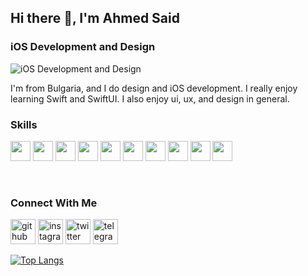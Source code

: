 ## Hi there 👋, I'm Ahmed Said
### iOS Development and Design
![iOS Development and Design](https://user-images.githubusercontent.com/94106586/205724210-a0e17087-5705-4c47-83d6-5c5394a5bc39.png)

I'm from Bulgaria, and I do design and iOS development. I really enjoy learning Swift and SwiftUI. I also enjoy ui, ux, and design in general.

### Skills
<p>
<img height="32" width="32" src="https://cdn.jsdelivr.net/npm/simple-icons@v8/icons/apple.svg" />
<img height="32" width="32" src="https://cdn.jsdelivr.net/npm/simple-icons@v8/icons/swift.svg" />
 <img height="32" width="32" src="https://cdn.jsdelivr.net/npm/simple-icons@v8/icons/flutter.svg" />
  <img height="32" width="32" src="https://cdn.jsdelivr.net/npm/simple-icons@v8/icons/dart.svg" />
  <img height="32" width="32" src="https://cdn.jsdelivr.net/npm/simple-icons@v8/icons/html5.svg" />
  <img height="32" width="32" src="https://cdn.jsdelivr.net/npm/simple-icons@v8/icons/css3.svg" />
  <img height="32" width="32" src="https://cdn.jsdelivr.net/npm/simple-icons@v8/icons/python.svg" />
  <img height="32" width="32" src="https://cdn.jsdelivr.net/npm/simple-icons@v8/icons/github.svg" />
  <img height="32" width="32" src="https://cdn.jsdelivr.net/npm/simple-icons@v8/icons/figma.svg" />
  <img height="32" width="32" src="https://cdn.jsdelivr.net/npm/simple-icons@v8/icons/xcode.svg" />
</p>

&ensp;

### Connect With Me
[<img src='https://cdn.jsdelivr.net/npm/simple-icons@3.0.1/icons/github.svg' alt='github' height='40'>](https://github.com/hugonocap)  [<img src='https://cdn.jsdelivr.net/npm/simple-icons@3.0.1/icons/instagram.svg' alt='instagram' height='40'>](https://www.instagram.com/geekyhugo/)  [<img src='https://cdn.jsdelivr.net/npm/simple-icons@3.0.1/icons/twitter.svg' alt='twitter' height='40'>](https://twitter.com/247geekymontana)  [<img src='https://cdn.jsdelivr.net/npm/simple-icons@3.0.1/icons/telegram.svg' alt='telegram' height='40'>](https://t.me/247geeky)  

[![Top Langs](https://github-readme-stats.vercel.app/api/top-langs/?username=hugonocap)](https://github.com/anuraghazra/github-readme-stats)


